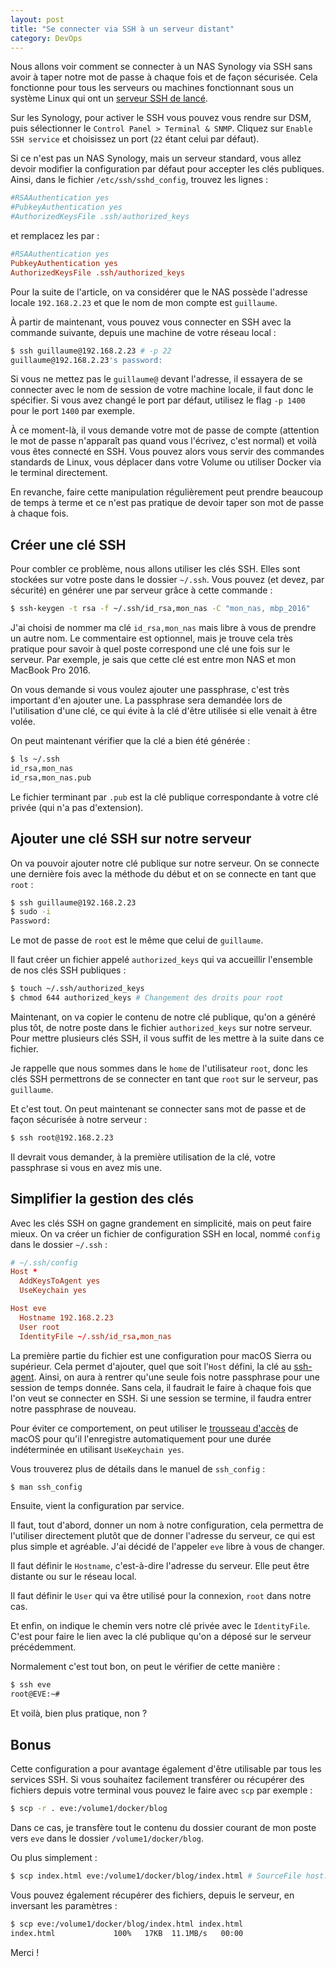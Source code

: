 ```yaml
---
layout: post
title: "Se connecter via SSH à un serveur distant"
category: DevOps
---
```


Nous allons voir comment se connecter à un NAS Synology via SSH sans avoir à taper notre mot de passe à chaque fois et de façon sécurisée. Cela fonctionne pour tous les serveurs ou machines fonctionnant sous un système Linux qui ont un [serveur SSH de lancé](https://help.ubuntu.com/lts/serverguide/openssh-server.html).

Sur les Synology, pour activer le SSH vous pouvez vous rendre sur DSM, puis sélectionner le ```Control Panel > Terminal & SNMP```. Cliquez sur ```Enable SSH service``` et choisissez un port (```22``` étant celui par défaut).

Si ce n'est pas un NAS Synology, mais un serveur standard, vous allez devoir modifier la configuration par défaut pour accepter les clés publiques. Ainsi, dans le fichier ```/etc/ssh/sshd_config```, trouvez les lignes :

```conf
#RSAAuthentication yes
#PubkeyAuthentication yes
#AuthorizedKeysFile .ssh/authorized_keys
```

et remplacez les par :

```conf
#RSAAuthentication yes
PubkeyAuthentication yes
AuthorizedKeysFile .ssh/authorized_keys
```

Pour la suite de l'article, on va considérer que le NAS possède l'adresse locale ```192.168.2.23``` et que le nom de mon compte est ```guillaume```.

À partir de maintenant, vous pouvez vous connecter en SSH avec la commande suivante, depuis une machine de votre réseau local :

```bash
$ ssh guillaume@192.168.2.23 # -p 22
guillaume@192.168.2.23's password:
```

Si vous ne mettez pas le ```guillaume@``` devant l'adresse, il essayera de se connecter avec le nom de session de votre machine locale, il faut donc le spécifier. Si vous avez changé le port par défaut, utilisez le flag ```-p 1400``` pour le port ```1400``` par exemple.

À ce moment-là, il vous demande votre mot de passe de compte (attention le mot de passe n'apparaît pas quand vous l'écrivez, c'est normal) et voilà vous êtes connecté en SSH. Vous pouvez alors vous servir des commandes standards de Linux, vous déplacer dans votre Volume ou utiliser Docker via le terminal directement.

En revanche, faire cette manipulation régulièrement peut prendre beaucoup de temps à terme et ce n'est pas pratique de devoir taper son mot de passe à chaque fois.

## Créer une clé SSH

Pour combler ce problème, nous allons utiliser les clés SSH. Elles sont stockées sur votre poste dans le dossier ```~/.ssh```. Vous pouvez (et devez, par sécurité) en générer une par serveur grâce à cette commande :

```bash
$ ssh-keygen -t rsa -f ~/.ssh/id_rsa,mon_nas -C "mon_nas, mbp_2016"
```

J'ai choisi de nommer ma clé ```id_rsa,mon_nas``` mais libre à vous de prendre un autre nom. Le commentaire est optionnel, mais je trouve cela très pratique pour savoir à quel poste correspond une clé une fois sur le serveur. Par exemple, je sais que cette clé est entre mon NAS et mon MacBook Pro 2016.

On vous demande si vous voulez ajouter une passphrase, c'est très important d'en ajouter une. La passphrase sera demandée lors de l'utilisation d'une clé, ce qui évite à la clé d'être utilisée si elle venait à être volée.

On peut maintenant vérifier que la clé a bien été générée :

```bash
$ ls ~/.ssh
id_rsa,mon_nas
id_rsa,mon_nas.pub
```

Le fichier terminant par ```.pub``` est la clé publique correspondante à votre clé privée (qui n'a pas d'extension).

## Ajouter une clé SSH sur notre serveur

On va pouvoir ajouter notre clé publique sur notre serveur. On se connecte une dernière fois avec la méthode du début et on se connecte en tant que ```root``` :

```bash
$ ssh guillaume@192.168.2.23
$ sudo -i
Password:
```

Le mot de passe de ```root``` est le même que celui de ```guillaume```.

Il faut créer un fichier appelé ```authorized_keys``` qui va accueillir l'ensemble de nos clés SSH publiques :

```bash
$ touch ~/.ssh/authorized_keys
$ chmod 644 authorized_keys # Changement des droits pour root
```

Maintenant, on va copier le contenu de notre clé publique, qu'on a généré plus tôt, de notre poste dans le fichier ```authorized_keys``` sur notre serveur. Pour mettre plusieurs clés SSH, il vous suffit de les mettre à la suite dans ce fichier.

Je rappelle que nous sommes dans le ```home``` de l'utilisateur ```root```, donc les clés SSH permettrons de se connecter en tant que ```root``` sur le serveur, pas ```guillaume```.

Et c'est tout. On peut maintenant se connecter sans mot de passe et de façon sécurisée à notre serveur :

```bash
$ ssh root@192.168.2.23
```

Il devrait vous demander, à la première utilisation de la clé, votre passphrase si vous en avez mis une.

## Simplifier la gestion des clés

Avec les clés SSH on gagne grandement en simplicité, mais on peut faire mieux. On va créer un fichier de configuration SSH en local, nommé ```config``` dans le dossier ```~/.ssh``` :

```conf
# ~/.ssh/config
Host *
  AddKeysToAgent yes
  UseKeychain yes

Host eve
  Hostname 192.168.2.23
  User root
  IdentityFile ~/.ssh/id_rsa,mon_nas
```

La première partie du fichier est une configuration pour macOS Sierra ou supérieur. Cela permet d'ajouter, quel que soit l'```Host``` défini, la clé au [ssh-agent](https://fr.wikipedia.org/wiki/Ssh-agent). Ainsi, on aura à rentrer qu'une seule fois notre passphrase pour une session de temps donnée. Sans cela, il faudrait le faire à chaque fois que l'on veut se connecter en SSH. Si une session se termine, il faudra entrer notre passphrase de nouveau.

Pour éviter ce comportement, on peut utiliser le [trousseau d'accès](https://en.wikipedia.org/wiki/Keychain_(software)) de macOS pour qu'il l'enregistre automatiquement pour une durée indéterminée en utilisant ```UseKeychain yes```.

Vous trouverez plus de détails dans le manuel de ```ssh_config``` :

```bash
$ man ssh_config
```

Ensuite, vient la configuration par service.

Il faut, tout d'abord, donner un nom à notre configuration, cela permettra de l'utiliser directement plutôt que de donner l'adresse du serveur, ce qui est plus simple et agréable. J'ai décidé de l'appeler ```eve``` libre à vous de changer.

Il faut définir le ```Hostname```, c'est-à-dire l'adresse du serveur. Elle peut être distante ou sur le réseau local.

Il faut définir le ```User``` qui va être utilisé pour la connexion, ```root``` dans notre cas.

Et enfin, on indique le chemin vers notre clé privée avec le ```IdentityFile```. C'est pour faire le lien avec la clé publique qu'on a déposé sur le serveur précédemment.

Normalement c'est tout bon, on peut le vérifier de cette manière :

```bash
$ ssh eve
root@EVE:~#
```

Et voilà, bien plus pratique, non ?

## Bonus

Cette configuration a pour avantage également d'être utilisable par tous les services SSH. Si vous souhaitez facilement transférer ou récupérer des fichiers depuis votre terminal vous pouvez le faire avec ```scp``` par exemple :

```bash
$ scp -r . eve:/volume1/docker/blog
```

Dans ce cas, je transfère tout le contenu du dossier courant de mon poste vers ```eve``` dans le dossier ```/volume1/docker/blog```.

Ou plus simplement :

```bash
$ scp index.html eve:/volume1/docker/blog/index.html # SourceFile host:directory/TargetFile
```

Vous pouvez également récupérer des fichiers, depuis le serveur, en inversant les paramètres :

```bash
$ scp eve:/volume1/docker/blog/index.html index.html
index.html             100%   17KB  11.1MB/s   00:00
```

Merci !
